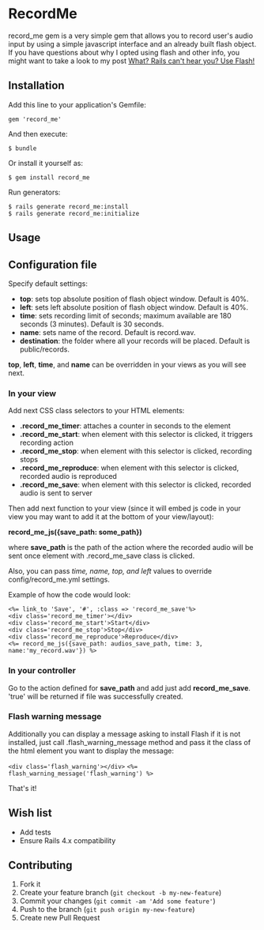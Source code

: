 # RecordMe

record_me gem is a very simple gem that allows you to record user's audio input by using a simple javascript interface and an already built flash object. If you have questions about why I opted using flash and other info, you might want to take a look to my post [What? Rails can't hear you? Use Flash!](http://www.tangosource.com/blog/What-rails-cant-hear-you-use-flash/)

## Installation

Add this line to your application's Gemfile:

    gem 'record_me'

And then execute:

    $ bundle

Or install it yourself as:

    $ gem install record_me

Run generators:

    $ rails generate record_me:install
    $ rails generate record_me:initialize

## Usage

## Configuration file

Specify default settings:

* __top__: sets top absolute position of flash object window. Default is 40%.
* __left__: sets left absolute position of flash object window. Default is 40%.
* __time__: sets recording limit of seconds; maximum available are 180 seconds (3 minutes). Default is 30 seconds.
* __name__: sets name of the record. Default is record.wav.
* __destination__: the folder where all your records will be placed. Default is public/records.

__top__, __left__, __time__, and __name__ can be overridden in your views as you will see next.

### In your view

Add next CSS class selectors to your HTML elements:

* __.record\_me\_timer__: attaches a counter in seconds to the element
* __.record\_me\_start__: when element with this selector is clicked, it triggers recording action
* __.record\_me\_stop__: when element with this selector is clicked, recording stops
* __.record\_me\_reproduce__: when element with this selector is clicked, recorded audio is reproduced
* __.record\_me\_save__: when element with this selector is clicked, recorded audio is sent to server

Then add next function to your view (since it will embed js code in your view you may want to add it at the bottom of your view/layout):

__record\_me\_js({save\_path: some\_path})__

where __save\_path__ is the path of the action where the recorded audio will be sent once element with .record\_me\_save class is clicked.

Also, you can pass *time, name, top, and left* values to override config/record_me.yml settings.

Example of how the code would look:

`<%= link_to 'Save', '#', :class => 'record_me_save'%>`  
`<div class='record_me_timer'></div>`  
`<div class='record_me_start'>Start</div>`  
`<div class='record_me_stop'>Stop</div>`  
`<div class='record_me_reproduce'>Reproduce</div>`  
`<%= record_me_js({save_path: audios_save_path, time: 3, name:'my_record.wav'}) %>`

### In your controller

Go to the action defined for __save\_path__ and add just add __record\_me\_save__. 'true' will be returned if file was successfully created.

### Flash warning message

Additionally you can display a message asking to install Flash if it is not installed, just call .flash\_warning\_message method and pass it the class of the html element you want to display the message:

`<div class='flash_warning'></div>`
`<%= flash_warning_message('flash_warning') %>`

That's it! 

## Wish list

* Add tests
* Ensure Rails 4.x compatibility

## Contributing

1. Fork it
2. Create your feature branch (`git checkout -b my-new-feature`)
3. Commit your changes (`git commit -am 'Add some feature'`)
4. Push to the branch (`git push origin my-new-feature`)
5. Create new Pull Request
